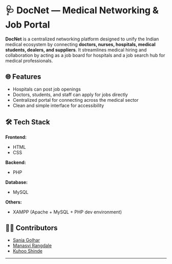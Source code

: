 # 🩺 DocNet — Medical Networking & Job Portal

**DocNet** is a centralized networking platform designed to unify the Indian medical ecosystem by connecting **doctors, nurses, hospitals, medical students, dealers, and suppliers**. It streamlines medical hiring and collaboration by acting as a job board for hospitals and a job search hub for medical professionals.

## 🌐 Features
- Hospitals can post job openings
- Doctors, students, and staff can apply for jobs directly
- Centralized portal for connecting across the medical sector
- Clean and simple interface for accessibility

  

## 🛠️ Tech Stack

**Frontend:**  
- HTML  
- CSS

**Backend:**  
- PHP  

**Database:**  
- MySQL  

**Others:**  
- XAMPP (Apache + MySQL + PHP dev environment)

## 👩‍💻 Contributors
- [Sania Golhar](https://github.com/yourusername)
- [Manasvi Rangdale](https://github.com/username-if-any)
- [Kuhoo Shinde](https://github.com/username-if-any)

---
